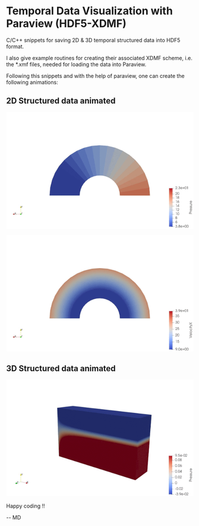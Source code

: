# Temporal Data Visualization with Paraview (HDF5-XDMF)
C/C++ snippets for saving 2D &amp; 3D temporal structured data into HDF5 format. 

I also give example routines for creating their associated XDMF scheme, i.e. the *.xmf files, needed for loading the data into Paraview.

Following this snippets and with the help of paraview, one can create the following animations:

## 2D Structured data animated

![2D Structured (but Curvilinear) Mesh: Pressure Profile](https://github.com/wme7/Build_Paraview_Animations/blob/master/figures/2DSMesh_pressure_test.gif)

![2D Structured (but Curvilinear) Mesh: Velocity Profile](https://github.com/wme7/Build_Paraview_Animations/blob/master/figures/2DSMesh_velocityx_test.gif)

## 3D Structured data animated

![3D Structured Mesh: Pressure Profile](https://github.com/wme7/Build_Paraview_Animations/blob/master/figures/3DSMesh_test.gif)

Happy coding !!

-- MD
